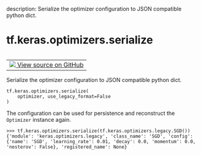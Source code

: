 description: Serialize the optimizer configuration to JSON compatible python dict.

<div itemscope itemtype="http://developers.google.com/ReferenceObject">
<meta itemprop="name" content="tf.keras.optimizers.serialize" />
<meta itemprop="path" content="Stable" />
</div>

# tf.keras.optimizers.serialize

<!-- Insert buttons and diff -->

<table class="tfo-notebook-buttons tfo-api nocontent" align="left">
<td>
  <a target="_blank" href="https://github.com/keras-team/keras/tree/v2.15.0/keras/optimizers/__init__.py#L74-L108">
    <img src="https://www.tensorflow.org/images/GitHub-Mark-32px.png" />
    View source on GitHub
  </a>
</td>
</table>



Serialize the optimizer configuration to JSON compatible python dict.


<pre class="devsite-click-to-copy prettyprint lang-py tfo-signature-link">
<code>tf.keras.optimizers.serialize(
    optimizer, use_legacy_format=False
)
</code></pre>



<!-- Placeholder for "Used in" -->

The configuration can be used for persistence and reconstruct the
`Optimizer` instance again.

```
>>> tf.keras.optimizers.serialize(tf.keras.optimizers.legacy.SGD())
{'module': 'keras.optimizers.legacy', 'class_name': 'SGD', 'config': {'name': 'SGD', 'learning_rate': 0.01, 'decay': 0.0, 'momentum': 0.0, 'nesterov': False}, 'registered_name': None}
```
